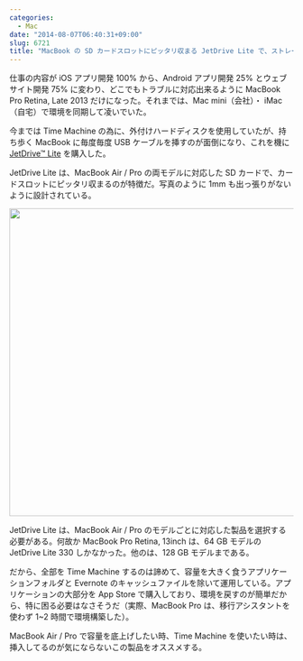 ```yaml
---
categories:
  - Mac
date: "2014-08-07T06:40:31+09:00"
slug: 6721
title: "MacBook の SD カードスロットにピッタリ収まる JetDrive Lite で、ストレージ容量を底上げする"
---
```


仕事の内容が iOS アプリ開発 100% から、Android アプリ開発 25% とウェブサイト開発 75% に変わり、どこでもトラブルに対応出来るように MacBook Pro Retina, Late 2013 だけになった。それまでは、Mac mini（会社）・ iMac （自宅）で環境を同期して凌いでいた。

今までは Time Machine の為に、外付けハードディスクを使用していたが、持ち歩く MacBook に毎度毎度 USB ケーブルを挿すのが面倒になり、これを機に [JetDrive™ Lite](http://jp.transcend-info.com/apple/jetdrivelite/) を購入した。

<amazon id="B00K73NSXQ" title="Transcend Macbook Pro専用 カードスロット対応拡張メモリーカード JetDrive Lite 330 64GB for Macbook Pro with Retina display 13" src="https://images-na.ssl-images-amazon.com/images/I/41pFuPMrMkL._SL160_.jpg">

JetDrive Lite は、MacBook Air / Pro の両モデルに対応した SD カードで、カードスロットにピッタリ収まるのが特徴だ。写真のように 1mm も出っ張りがないように設計されている。

<img alt="" src="/images/2014/08/6721_1.jpg" width="728" height="546">

JetDrive Lite は、MacBook Air / Pro のモデルごとに対応した製品を選択する必要がある。何故か MacBook Pro Retina, 13inch は、64 GB モデルの JetDrive Lite 330 しかなかった。他のは、128 GB モデルまである。

だから、全部を Time Machine するのは諦めて、容量を大きく食うアプリケーションフォルダと Evernote のキャッシュファイルを除いて運用している。アプリケーションの大部分を App Store で購入しており、環境を戻すのが簡単だから、特に困る必要はなさそうだ（実際、MacBook Pro は、移行アシスタントを使わず 1~2 時間で環境構築した）。

MacBook Air / Pro で容量を底上げしたい時、Time Machine を使いたい時は、挿入してるのが気にならないこの製品をオススメする。

